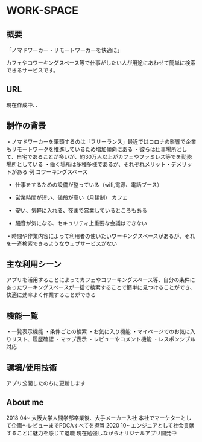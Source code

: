 # WORK-SPACE

## 概要

「ノマドワーカー・リモートワーカーを快適に」

カフェやコワーキングスペース等で仕事がしたい人が用途にあわせて簡単に検索できるサービスです。

## URL

現在作成中、、

## 制作の背景

・ノマドワーカーを筆頭するのは「フリーランス」最近ではコロナの影響で企業もリモートワークを推進しているため増加傾向にある
・彼らは仕事場所として、自宅であることが多いが、約30万人以上がカフェやファミレス等でを勤務場所としている
・働く場所は多種多様であるが、それぞれメリット・デメリットがある
例
コワーキングスペース
+ 仕事をするための設備が整っている（wifi,電源、電話ブース）
-  営業時間が短い、値段が高い（月額制）
カフェ
+ 安い、気軽に入れる、夜まで営業しているところもある
- 騒音が気になる、セキュリティ上重要な会議はできない

・時間や作業内容によって利用者の使いたいワーキングスペースがあるが、それを一斉検索できるようなウェブサービスがない

## 主な利用シーン

アプリを活用することによってカフェやコワーキングスペース等、自分の条件にあったワーキングスペースが一括で検索することで簡単に見つけることができ、快適に効率よく作業することができる

## 機能一覧

・一覧表示機能
・条件ごとの検索
・お気に入り機能
・マイページでのお気に入りリスト、履歴確認
・マップ表示
・レビューやコメント機能
・レスポンシブル対応

## 環境/使用技術

アプリ公開したのちに更新します

## About me

2018 04~ 大阪大学人間学部卒業後、大手メーカー入社
         本社でマーケターとして企画〜レビューまでPDCAすべてを担当
2020 10~ エンジニアとして社会貢献することに魅力を感じて退職
         現在勉強しながらオリジナルアプリ開発中  